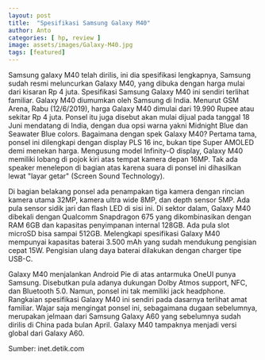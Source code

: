 ```yaml
---
layout: post
title:  "Spesifikasi Samsung Galaxy M40"
author: Anto
categories: [ hp, review ]
image: assets/images/Galaxy-M40.jpg
tags: [featured]
---
```


Samsung galaxy M40 telah dirilis, ini dia spesifikasi lengkapnya, Samsung sudah resmi meluncurkan Galaxy M40, yang dibuka dengan harga mulai dari kisaran Rp 4 juta. Spesifikasi Samsung Galaxy M40 ini sendiri terlihat familiar.
Galaxy M40 diumumkan oleh Samsung di India. Menurut GSM Arena, Rabu (12/6/2019), harga Galaxy M40 dimulai dari 19.990 Rupee atau sekitar Rp 4 juta. Ponsel itu juga disebut akan mulai dijual pada tanggal 18 Juni mendatang di India, dengan dua opsi warna yakni Midnight Blue dan Seawater Blue colors.
Bagaimana dengan spek Galaxy M40? Pertama tama, ponsel ini dilengkapi dengan display PLS 16 inc, bukan tipe Super AMOLED demi menekan harga. Mengusung model Infinity-O display, Galaxy M40 memiliki lobang di pojok kiri atas tempat kamera depan 16MP. Tak ada speaker menelepon di bagian atas karena suara di ponsel ini dihasilkan lewat "layar getar" (Screen Sound Technology).


Di bagian belakang ponsel ada penampakan tiga kamera dengan rincian kamera utama 32MP, kamera ultra wide 8MP, dan depth sensor 5MP. Ada pula sensor sidik jari dan flash LED di sisi ini.
Di sektor dalam, Galaxy M40 dibekali dengan Qualcomm Snapdragon 675 yang dikombinasikan dengan RAM 6GB dan kapasitas penyimpanan internal 128GB. Ada pula slot microSD bisa sampai 512GB.
Melengkapi spesifikasi Galaxy M40 mempunyai kapasitas baterai 3.500 mAh yang sudah mendukung pengisian cepat 15W. Pengisian ulang daya baterai dilakukan dengan charger tipe USB-C.


Galaxy M40 menjalankan Android Pie di atas antarmuka OneUI punya Samsung. Disebutkan pula adanya dukungan Dolby Atmos support, NFC, dan Bluetooth 5.0. Namun, ponsel ini tak memiliki jack headphone.
Rangkaian spesifikasi Galaxy M40 ini sendiri pada dasarnya terlihat amat familiar. Wajar saja mengingat ponsel ini, sebagaimana dugaan sebelumnya, merupakan jelmaan dari Samsung Galaxy A60 yang sebelumnya sudah dirilis di China pada bulan April. Galaxy M40 tampaknya menjadi versi global dari Galaxy A60.

Sumber: inet.detik.com
